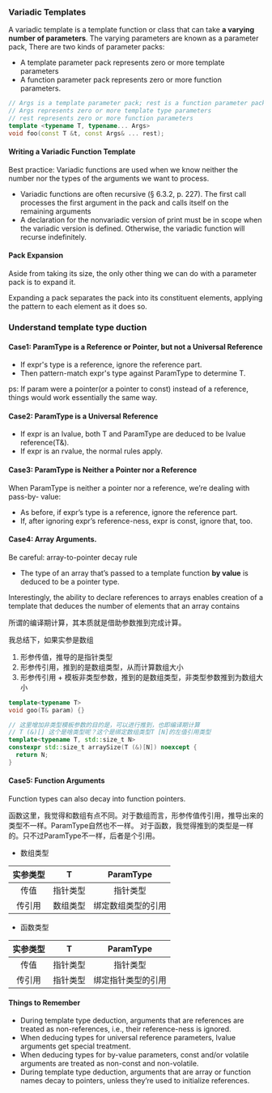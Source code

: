 ### Variadic Templates

A variadic template is a template function or class that can take **a varying number of parameters**.
The varying parameters are known as a parameter pack, There are two kinds of parameter packs:
- A template parameter pack represents zero or more
template parameters
- A function parameter pack represents zero or more
function parameters.

```cpp
// Args is a template parameter pack; rest is a function parameter pack
// Args represents zero or more template type parameters
// rest represents zero or more function parameters
template <typename T, typename... Args>
void foo(const T &t, const Args& ... rest);
```

####  Writing a Variadic Function Template

Best practice: Variadic functions are used when we know neither the number nor the types of the arguments
we want to process. 

- Variadic functions are often recursive (§ 6.3.2, p. 227). The first call processes the
first argument in the pack and calls itself on the remaining arguments
- A declaration for the nonvariadic version of print must be in scope when
the variadic version is defined. Otherwise, the variadic function will recurse
indefinitely.

#### Pack Expansion

Aside from taking its size, the only other thing we can do with a parameter pack is to
expand it.

Expanding a pack separates the pack into its constituent elements,
applying the pattern to each element as it does so.

### Understand template type duction

#### Case1: ParamType is a Reference or Pointer, but not a Universal Reference

- If expr's type is a reference, ignore the reference part.
- Then pattern-match expr's type against ParamType to determine T.

ps: If param were a pointer(or a pointer to const) instead of a reference, things would work essentially the same way.

#### Case2: ParamType is a Universal Reference

- If expr is an lvalue, both T and ParamType are deduced to be lvalue reference(T&).
- If expr is an rvalue, the normal rules apply.

#### Case3: ParamType is Neither a Pointer nor a Reference

When ParamType is neither a pointer nor a reference, we’re dealing with pass-by-
value:

- As before, if expr’s type is a reference, ignore the reference part.
- If, after ignoring expr’s reference-ness, expr is const, ignore that, too.

#### Case4: Array Arguments.

Be careful:  array-to-pointer decay rule

- The type of an array that’s passed to a template function **by value** is deduced to be a pointer type.

Interestingly, the ability to declare references to arrays enables creation of a template that deduces the number of elements that an array contains

所谓的编译期计算，其本质就是借助参数推到完成计算。

我总结下，如果实参是数组
1. 形参传值，推导的是指针类型
2. 形参传引用，推到的是数组类型，从而计算数组大小
3. 形参传引用 + 模板非类型参数，推到的是数组类型，非类型参数推到为数组大小

```cpp
template<typename T>
void goo(T& param) {}

// 这里增加非类型模板参数的目的是，可以进行推到，也即编译期计算
// T (&)[] 这个是啥类型呢？这个是绑定数组类型T [N]的左值引用类型
template<typename T, std::size_t N>
constexpr std::size_t arraySize(T (&)[N]) noexcept {
  return N;
}
```

#### Case5: Function Arguments

Function types can also decay into function pointers.

函数这里，我觉得和数组有点不同。对于数组而言，形参传值传引用，推导出来的类型不一样。ParamType自然也不一样。
对于函数，我觉得推到的类型是一样的。只不过ParamType不一样，后者是个引用。

- 数组类型

| 实参类型 | T | ParamType |
| :-----:| :----: | :----: |
| 传值 | 指针类型 | 指针类型 |
| 传引用 | 数组类型 | 绑定数组类型的引用 |

- 函数类型

| 实参类型 | T | ParamType |
| :-----:| :----: | :----: |
| 传值 | 指针类型 | 指针类型 |
| 传引用 | 指针类型 | 绑定指针类型的引用 |

#### Things to Remember
- During template type deduction, arguments that are references are treated as non-references, i.e., their reference-ness is ignored.
- When deducing types for universal reference parameters, lvalue arguments get special treatment.
- When deducing types for by-value parameters, const and/or volatile arguments are treated as non-const and non-volatile.
- During template type deduction, arguments that are array or function names decay to pointers, unless they’re used to initialize references.